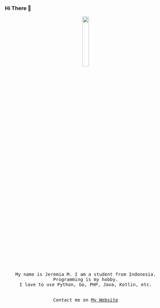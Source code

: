 ### Hi There 👋

<p align="center">
  <img src="https://camo.githubusercontent.com/519a2be2a748128edad7ce4cbc3352bf8def2d07/68747470733a2f2f6d656469612e67697068792e636f6d2f6d656469612f436d72314f4d4a32464e3042322f67697068792e676966" width="20%">
  <br><br>
  <samp>
My name is Jeremia M. I am a student from Indonesia. Programming is my hobby. 
    <br>I love to use Python, Go, PHP, Java, Kotlin, etc. <br>
     <br><br>Contact me on <a href="https://jeremia.live">My Website</a>
  </samp>
</p>

<!--
**jeremia49/jeremia49** is a ✨ _special_ ✨ repository because its `README.md` (this file) appears on your GitHub profile.

Here are some ideas to get you started:

- 🔭 I’m currently working on ...
- 🌱 I’m currently learning ...
- 👯 I’m looking to collaborate on ...
- 🤔 I’m looking for help with ...
- 💬 Ask me about ...
- 📫 How to reach me: ...
- 😄 Pronouns: ...
- ⚡ Fun fact: ...
-->

